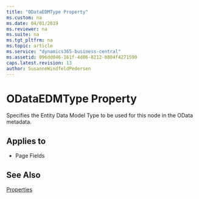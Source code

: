 ```yaml
---
title: "ODataEDMType Property"
ms.custom: na
ms.date: 04/01/2019
ms.reviewer: na
ms.suite: na
ms.tgt_pltfrm: na
ms.topic: article
ms.service: "dynamics365-business-central"
ms.assetid: 096dd046-161f-4d06-8212-0804f4271590
caps.latest.revision: 13
author: SusanneWindfeldPedersen
---
```


 

# ODataEDMType Property
Specifies the Entity Data Model Type to be used for this node in the OData metadata.

## Applies to  
  
-   Page Fields 
  

## See Also  
 [Properties](devenv-properties.md)